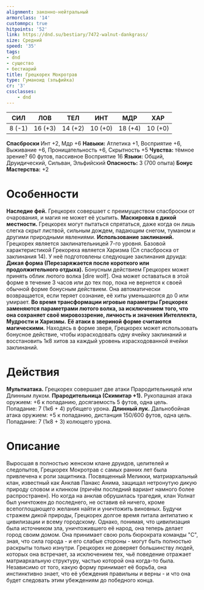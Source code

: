 ```yaml
---
alignment: законно-нейтральный
armorclass: '14'
customnpc: true
hitpoints: '52'
link: https://dnd.su/bestiary/7472-walnut-dankgrass/
size: Средний
speed: '35'
tags:
- dnd
- существо
- бестиарий
title: Грецкорех Мокротрав
type: Гуманоид (эльфийка)
cr: '3'
cssclasses:
    - dnd
---
```



| СИЛ | ЛОВ | ТЕЛ | ИНТ | МДР | ХАР |
|---|---|---|---|---|---|
| 8 (-1) | 16 (+3) | 14 (+2) | 10 (+0) | 18 (+4) | 10 (+0) |
**Спасброски** Инт +2, Мдр +6
**Навыки:** Атлетика +1, Восприятие +6, Выживание +6, Проницательность +6, Скрытность +5
**Чувства:** тёмное зрение? 60 футов, пассивное Восприятие 16
**Языки:** Общий, Друидический, Сильван, Эльфийский
**Опасность:** 3 (700 опыта)
**Бонус Мастерства:** +2


# Особенности
**Наследие фей.** Грецкорех совершает с преимуществом спасброски от очарования, и магия не может её усыпить.
**Маскировка в дикой местности.** Грецкорех могут пытаться спрятаться, даже когда он лишь слегка скрыт листвой, сильным дождем, падающим снегом, туманом и другими природными явлениями.
**Использование заклинаний.** Грецкорех является заклинательницей 7-го уровня. Базовой характеристикой Грекореха является Харизма (Сл спасброска от заклинания 14). У неё подготовлены следующие заклинания друида:
**Дикая форма (Перезаряжается после короткого или продолжительного отдыха).** Бонусным действием Грецкорех может принять облик лютого волка [dire wolf]. Она может оставаться в этой форме в течение 3 часов или до тех пор, пока не вернется к своей обычной форме бонусным действием. Она автоматически возвращается, если теряет сознание, её хиты уменьшаются до 0 или умирает.
**Во время трансформации игровые параметры Грецкорех заменяются параметрами лютого волка, за исключением того, что она сохраняет своё мировоззрение, личность и значения Интеллекта, Мудрости и Харизмы.** 
**Её атаки в звериной форме считаются магическими.** Находясь в форме зверя, Грецкорех может использовать бонусное действие, чтобы израсходовать одну ячейку заклинаний и восстановить 1к8 хитов за каждый уровень израсходованной ячейки заклинаний.


# Действия
**Мультиатака.** Грецкорех совершает две атаки Прародительницей или Длинным луком.
**Прародительница (Скимитар +1).** Рукопашная атака оружием: +6 к попаданию, досягаемость 5 футов, одна цель. Попадание: 7 (1к6 + 4) рубящего урона.
**Длинный лук.** Дальнобойная атака оружием: +5 к попаданию, дистанция 150/600 футов, одна цель. Попадание: 7 (1к8 + 3) колющего урона.


# Описание
Выросшая в полностью женском клане друидов, целителей и следопытов, Грецкорех Мокротрав с самых ранних лет была привлечена к роли защитника. Посвященный Меликки, матриархальный клан, известный как Анклав Панакс Анима, защищал нетронутую дикую природу словом и клинком (причём последний вариант намного более распространен). Но когда на анклав обрушилась трагедия, клан Уолнат был уничтожен до последнего, не оставив ей ничего, кроме всепоглощающего желания найти и уничтожить виновных. Будучи стражем дикой природы, Грецкорех долгое время питала антипатию к цивилизации и всему городскому. Однако, понимая, что цивилизация была источником зла, уничтожившего её народ, она теперь делает город своим домом. Она принимает свою роль бюрократа команды "С", зная, что сила города - и его слабые стороны - могут быть полностью раскрыты только изнутри. Грецкорех не доверяет большинству людей, которых она встречает, за исключением тех, чьё поведение отражает матриархальную структуру, частью которой она когда-то была. Независимо от того, какую форму принимает её борьба, она инстинктивно знает, что её убеждения правильны и верны - и что она будет следовать этим убеждениям до победного конца.